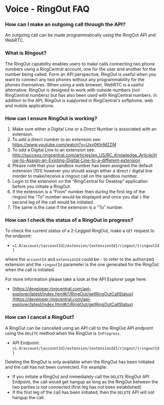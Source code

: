 # Voice - RingOut FAQ

### How can I make an outgoing call through the API?

An outgoing call can be made programmatically using the RingOut API and WebRTC.

### What is Ringout?

The RingOut capability enables users to make calls connecting two phone numbers using a RingCentral account, one for the user and another for the number being called. Form an API perspective, RingOut is useful when you want to connect any two phones without any programmability for the phones themselves. When using a web browser, WebRTC is a useful alternative. RingOut is designed to work with outside numbers (not RingCentral numbers) but has also been used with RingCentral numbers. In addition to the API, RingOut is supported in RingCentral's softphone, web and mobile applications.

### How can I ensure RingOut is working?

1. Make sure either a Digital Line or a Direct Number is associated with an extension.
1. To add a direct number to an extension see: https://www.youtube.com/watch?v=Uxv0KlnMZZM                 
1. To add a Digital Line to an extension see: http://success.ringcentral.com/articles/en_US/RC_Knowledge_Article/How-to-Assign-an-Existing-Digital-Line-to-a-different-extension
1. Please note that your sandbox number has been assigned the default extension (101) however you should assign either a direct / digital line inorder to make/receive a ringout call on the sandbox number.    
1. Login to the extension on the “RingCentral for Desktop” application before you initiate a RingOut.
1. If the extension is a “From” number then during the first leg of the ringout the “To” number would be displayed and once you dial `1` the second leg of the call would be initiated.
1. The same is the case if the extension is a “To” number. 

### How can I check the status of a RingOut in progress?

To check the current status of a 2-Legged RingOut, make a `GET` request to the endpoint:

* `v1.0/account/{accountId}/extension/{extensionId}/ringout/{ringoutId}`

where the `accountId` and `extensionId` could be `~` to refer to the authorized extension and the `ringoutId` parameter is the one generated for the RingOut when the call is initiated. 

For more information please take a look at the API Explorer page here:

* [https://developer.ringcentral.com/api-explorer/latest/index.html#/!/RingOut/getRingOutCallStatus](https://developer.ringcentral.com/api-explorer/latest/index.html#/!/RingOut/getRingOutCallStatus)

### How can I cancel a RingOut?

A RingOut can be cancelled using an API call to the RingOut API endpoint using the `DELETE` method when the RingOut is `InProgress`.

* API Endpoint: `v1.0/account/{accountId}/extension/{extensionId}/ringout/{ringoutId}`

Deleting the RingOut is only available when the RingOut has been initiated and the call has not been connected. For example:

* If you initiate a RingOut and immediately call the `DELETE` RingOut API Endpoint, the call would get hangup as long as the RingOut between the two parties is not connected (first leg has not been established) 
* If the first leg of the call has been initiated, then the `DELETE` API will not hangup the call.
